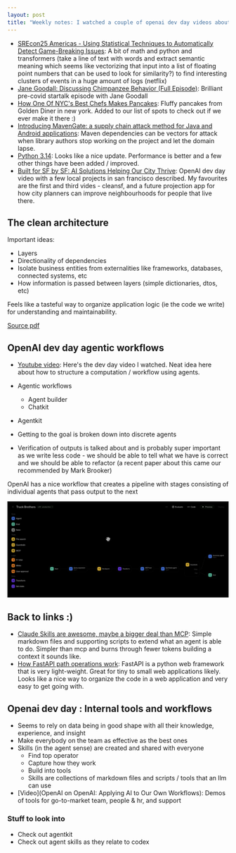 ```yaml
---
layout: post
title: "Weekly notes: I watched a couple of openai dev day videos about using agents in series as coding assistants and answer finding assistants and looked at the ideas in Robert Martin's clean architecture and found several I find I like a lot"
---
```


* [SREcon25 Americas - Using Statistical Techniques to Automatically Detect Game-Breaking Issues](https://www.youtube.com/watch?v=Sg7RjuMlcGI): A bit of math and python and transformers (take a line of text with words and extract semantic meaning which seems like vectorizing that input into a list of floating point numbers that can be used to look for similarity?) to find interesting clusters of events in a huge amount of logs (netflix)
* [Jane Goodall: Discussing Chimpanzee Behavior (Full Episode)](https://www.youtube.com/watch?v=Ztjcf7iR5DE): Brilliant pre-covid startalk episode with Jane Goodall
* [How One Of NYC's Best Chefs Makes Pancakes](https://www.youtube.com/watch?v=1rWNO3bM_BY): Fluffy pancakes from Golden Diner in new york. Added to our list of spots to check out if we ever make it there :)
* [Introducing MavenGate: a supply chain attack method for Java and Android applications](https://blog.oversecured.com/Introducing-MavenGate-a-supply-chain-attack-method-for-Java-and-Android-applications/): Maven dependencies can be vectors for attack when library authors stop working on the project and let the domain lapse.
* [Python 3.14](https://simonwillison.net/2025/Oct/8/python-314/#atom-blogmarks): Looks like a nice update. Performance is better and a few other things have been added / improved.
* [Built for SF by SF: AI Solutions Helping Our City Thrive](https://www.youtube.com/watch?v=EDqQtysycT4): OpenAI dev day video with a few local projects in san francisco described. My favourites are the first and third vides - cleansf, and a future projection app for how city planners can improve neighbourhoods for people that live there.

## The clean architecture

Important ideas:

* Layers
* Directionality of dependencies
* Isolate business entities from externalities like frameworks, databases, connected systems, etc
* How information is passed between layers (simple dictionaries, dtos, etc)

Feels like a tasteful way to organize application logic (ie the code we write) for understanding and maintainability.

[Source pdf](/assets/2025/the_clean_architecture_robert_martin.pdf)

## OpenAI dev day agentic workflows

* [Youtube video](https://www.youtube.com/watch?v=KplSDxYv9xU): Here's the dev day video I watched. Neat idea here about how to structure a computation / workflow using agents.

* Agentic workflows
  * Agent builder
  * Chatkit
* Agentkit
* Getting to the goal is broken down into discrete agents
* Verification of outputs is talked about and is probably super important as we write less code - we should be able to tell what we have is correct and we should be able to refactor (a recent paper about this came our recommended by Mark Brooker)

OpenAI has a nice workflow that creates a pipeline with stages consisting of individual agents that pass output to the next

![Chatkit agentkit builder openai screenshot shows a workflow including input from user through various agents leading to an output back to the user hopefully with the information they requested](/assets/2025/chatkit_builder_openai.png)

## Back to links :)

* [Claude Skills are awesome, maybe a bigger deal than MCP](https://simonwillison.net/2025/Oct/16/claude-skills/): Simple markdown files and supporting scripts to extend what an agent is able to do. Simpler than mcp and burns through fewer tokens building a context it sounds like.
* [How FastAPI path operations work](https://vickiboykis.com/2025/01/14/how-fastapi-path-operations-work/): FastAPI is a python web framework that is very light-weight. Great for tiny to small web applications likely. Looks like a nice way to organize the code in a web application and very easy to get going with.

## Openai dev day : Internal tools and workflows

* Seems to rely on data being in good shape with all their knowledge, experience, and insight
* Make everybody on the team as effective as the best ones
* Skills (in the agent sense) are created and shared with everyone
  * Find top operator
  * Capture how they work
  * Build into tools
  * Skills are collections of markdown files and scripts / tools that an llm can use
* [Video](OpenAI on OpenAI: Applying AI to Our Own Workflows): Demos of tools for go-to-market team, people & hr, and support

### Stuff to look into

* Check out agentkit
* Check out agent skills as they relate to codex
